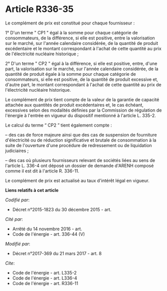 # Article R336-35

Le complément de prix est constitué pour chaque fournisseur : 

1° D'un terme " CP1 " égal à la somme pour chaque catégorie de consommateurs, de la différence, si elle est positive, entre
la valorisation sur le marché, sur l'année calendaire considérée, de la quantité de produit excédentaire et le montant
correspondant à l'achat de cette quantité au prix de l'électricité nucléaire historique ; 

2° D'un terme " CP2 " égal à la différence, si elle est positive, entre, d'une part, la valorisation sur le marché, sur
l'année calendaire considérée, de la quantité de produit égale à la somme pour chaque catégorie de consommateurs, si elle est
positive, de la quantité de produit excessive et, d'autre part, le montant correspondant à l'achat de cette quantité au prix
de l'électricité nucléaire historique. 

Le complément de prix tient compte de la valeur de la garantie de capacité attachée aux quantités de produit excédentaires
et, le cas échéant, excessives selon des modalités définies par la Commission de régulation de l'énergie à l'entrée en
vigueur du dispositif mentionné à l'article L. 335-2. 

Le calcul du terme “ CP2 ” tient également compte : 

– des cas de force majeure ainsi que des cas de suspension de fourniture d'électricité ou de réduction significative et
brutale de consommation à la suite de l'ouverture d'une procédure de redressement ou de liquidation judiciaires ; 

– des cas où plusieurs fournisseurs relevant de sociétés liées au sens de l'article L. 336-4 ont déposé un dossier de demande
d'ARENH composé comme il est dit à l'article R. 336-11. 

Le complément de prix est actualisé au taux d'intérêt légal en vigueur.

**Liens relatifs à cet article**

_Codifié par_:

  - Décret n°2015-1823 du 30 décembre 2015 - art.

_Cité par_:

  - Arrêté du 14 novembre 2016 - art.
  - Code de l'énergie - art. 336-44 (V)

_Modifié par_:

  - Décret n°2017-369 du 21 mars 2017 - art. 8

_Cite_:

  - Code de l'énergie - art. L335-2
  - Code de l'énergie - art. L336-4
  - Code de l'énergie - art. R336-11
